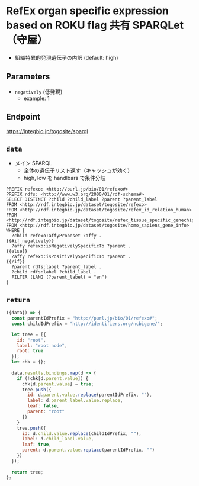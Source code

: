 # RefEx organ specific expression based on ROKU flag 共有 SPARQLet（守屋）

- 組織特異的発現遺伝子の内訳 (default: high)
## Parameters

* `negatively` (低発現)
  * example: 1

## Endpoint
https://integbio.jp/togosite/sparql

## `data`
- メイン SPARQL
  - 全体の遺伝子リスト返す（キャッシュが効く）
  - high, low を handlbars で条件分岐

```sparql
PREFIX refexo: <http://purl.jp/bio/01/refexo#>
PREFIX rdfs: <http://www.w3.org/2000/01/rdf-schema#>
SELECT DISTINCT ?child ?child_label ?parent ?parent_label
FROM <http://rdf.integbio.jp/dataset/togosite/refexo>
FROM <http://rdf.integbio.jp/dataset/togosite/refex_id_relation_human>
FROM <http://rdf.integbio.jp/dataset/togosite/refex_tissue_specific_genechip_human_GSE7307>
FROM <http://rdf.integbio.jp/dataset/togosite/homo_sapiens_gene_info>
WHERE {
  ?child refexo:affyProbeset ?affy .
{{#if negatively}}
  ?affy refexo:isNegativelySpecificTo ?parent .
{{else}}
  ?affy refexo:isPositivelySpecificTo ?parent .
{{/if}}
  ?parent rdfs:label ?parent_label .
  ?child rdfs:label ?child_label .
  FILTER (LANG (?parent_label) = "en")
}
```

## `return`
```javascript
({data}) => {
  const parentIdPrefix = "http://purl.jp/bio/01/refexo#";
  const childIdPrefix = "http://identifiers.org/ncbigene/";

  let tree = [{
    id: "root",
    label: "root node",
    root: true
  }];
  let chk = {};
  
  data.results.bindings.map(d => {
    if (!chk[d.parent.value]) {
      chk[d.parent.value] = true;
      tree.push({     
        id: d.parent.value.replace(parentIdPrefix, ""),
        label: d.parent_label.value.replace,
        leaf: false,
        parent: "root"
      })
    }
    tree.push({
      id: d.child.value.replace(childIdPrefix, ""),
      label: d.child_label.value,
      leaf: true,
      parent: d.parent.value.replace(parentIdPrefix, "")
    })
  });
  
  return tree;
};
```
